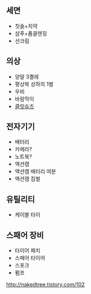 ## 세면
- 칫솔+치약
- 샴푸+폼클렌징
- 선크림

## 의상
- 양말 3켤레
- 평상복 상하의 1벌
- 우비
- 바람막이
- [클릿슈즈](https://www.bikewhat.com/index.php?mid=Review&document_srl=215141&listStyle=viewer)

## 전자기기
- 배터리
- 카메라?
- 노트북?
- 액션캠
- 액션캠 배터리 여분
- 액션캠 짐벌

## 유틸리티
- 케이블 타이

## 스패어 장비
- 타이어 패치
- 스페어 타이어
- 스포크
- 펌프

http://nakedtree.tistory.com/102
